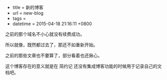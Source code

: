  - title = 新的博客
 - url = new-blog
 - tags = 
 - datetime = 2015-04-18 21:16:11 +0800

之前的那个域名不小心就没有续费成功。

所以就像，既然都过去了，那还不如重新开始。

之前的那些文章也不要算了，部分看着也还揪心。

这个博客存在的意义就是在 简约记 还没有集成博客功能的时候用于记录自己的文档吧。